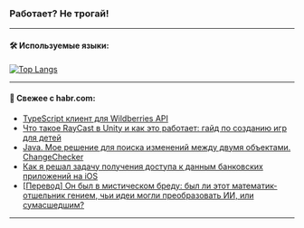 ### Работает? Не трогай!

---
<!--
#### 🛠️ Technical stack:

![Java](https://img.shields.io/badge/Java-informational?logo=Oracle&style=flat&logoColor=white&color=FF4500)
![Kotlin](https://img.shields.io/badge/Kotlin-informational?logo=Kotlin&style=flat&logoColor=white&color=774D97)
![TS](https://img.shields.io/badge/TypeScript-informational?logo=typeScript&style=flat&logoColor=black&color=017acc)
![Python](https://img.shields.io/badge/Python-informational?logo=Python&style=flat&logoColor=black&color=ffdd54) <br>
![Spring](https://img.shields.io/badge/Spring-informational?logo=Spring&style=flat&logoColor=white&color=6DB33F) 
![SpringBoot](https://img.shields.io/badge/SpringBoot-informational?logo=SpringBoot&style=flat&logoColor=white&color=6DB33F)
![Nest](https://img.shields.io/badge/NestJS-informational?logo=NestJS&style=flat&logoColor=white&color=E0234E) 
![NodeJS](https://img.shields.io/badge/NodeJS-informational?logo=node.js&style=flat&logoColor=white&color=70A760)<br>
![PostgreSQL](https://img.shields.io/badge/PostgreSQL-informational?logo=PostgreSQL&style=flat&logoColor=white&color=DAA520)
![MongoDB](https://img.shields.io/badge/MongoDB-informational?logo=MongoDB&style=flat&logoColor=white&color=870000)
![Apache](https://img.shields.io/badge/Apache-informational?logo=apache&style=flat&logoColor=white&color=f74e28)

___ 
-->

#### 🛠️ Используемые языки:

[![Top Langs](https://github-readme-stats-u2qms2cxw-advtsettinggmailcoms-projects.vercel.app/api/top-langs/?username=zloylis&langs_count=10&hide_title=true&title_color=e6edf3&size_weight=0.5&count_weight=0.5&layout=compact&hide_progress=true&hide_border=true&theme=dracula)](https://github.com/zloylis)

<!---


####  :octocat:&nbsp;&nbsp; Статистика:

![GitHub stats](https://github-readme-stats-u2qms2cxw-advtsettinggmailcoms-projects.vercel.app/api?username=zloylis&show_icons=true&hide_border=true&theme=dracula&title_color=e6edf3&include_all_commits=true&count_private=true&hide_rank=false&hide_title=true&rank_icon=github)
-->
---

#### 💬 Свежее с habr.com:

<!-- BLOG-POST-LIST:START -->
- [TypeScript клиент для Wildberries API](https://habr.com/ru/articles/840408/?utm_source=habrahabr&utm_medium=rss&utm_campaign=840408)
- [Что такое RayCast в Unity и как это работает: гайд по созданию игр для детей](https://habr.com/ru/companies/pixel_study/articles/840404/?utm_source=habrahabr&utm_medium=rss&utm_campaign=840404)
- [Java. Мое решение для поиска изменений между двумя объектами. ChangeChecker](https://habr.com/ru/articles/840396/?utm_source=habrahabr&utm_medium=rss&utm_campaign=840396)
- [Как я решал задачу получения доступа к данным банковских приложений на iOS](https://habr.com/ru/articles/840138/?utm_source=habrahabr&utm_medium=rss&utm_campaign=840138)
- [[Перевод] Он был в мистическом бреду: был ли этот математик-отшельник гением, чьи идеи могли преобразовать ИИ, или сумасшедшим?](https://habr.com/ru/articles/840378/?utm_source=habrahabr&utm_medium=rss&utm_campaign=840378)
<!-- BLOG-POST-LIST:END -->

---
